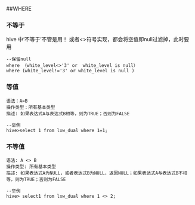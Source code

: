 
##WHERE

### 不等于

hive 中‘不等于’不管是用！ 或者<>符号实现，都会将空值即null过滤掉，此时要用

```
--保留null
where （white_level<>'3' or  white_level is null） 
where (white_level!='3' or white_level is null ) 
```




### 等值

```
语法：A=B
操作类型：所有基本类型
描述: 如果表达式A与表达式B相等，则为TRUE；否则为FALSE

--举例
hive>select 1 from lxw_dual where 1=1;
```

### 不等值

```
语法: A <> B
操作类型: 所有基本类型
描述: 如果表达式A为NULL，或者表达式B为NULL，返回NULL；如果表达式A与表达式B不相等，则为TRUE；否则为FALSE

--举例
hive> select1 from lxw_dual where 1 <> 2;
```












